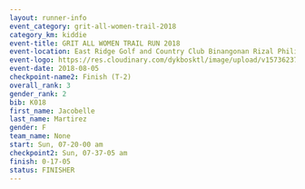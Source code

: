 ```yaml
---
layout: runner-info 
event_category: grit-all-women-trail-2018 
category_km: kiddie 
event-title: GRIT ALL WOMEN TRAIL RUN 2018 
event-location: East Ridge Golf and Country Club Binangonan Rizal Philippines 
event-logo: https://res.cloudinary.com/dykbosktl/image/upload/v1573623703/Logo/GRiT_logo_2_lctn6t.png 
event-date: 2018-08-05 
checkpoint-name2: Finish (T-2) 
overall_rank: 3
gender_rank: 2
bib: K018
first_name: Jacobelle
last_name: Martirez
gender: F
team_name: None
start: Sun, 07-20-00 am
checkpoint2: Sun, 07-37-05 am
finish: 0-17-05
status: FINISHER
---
```

